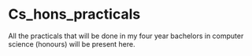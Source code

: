 # Cs_hons_practicals
All the practicals that will be done in my four year bachelors in computer science (honours) will be present here. 
